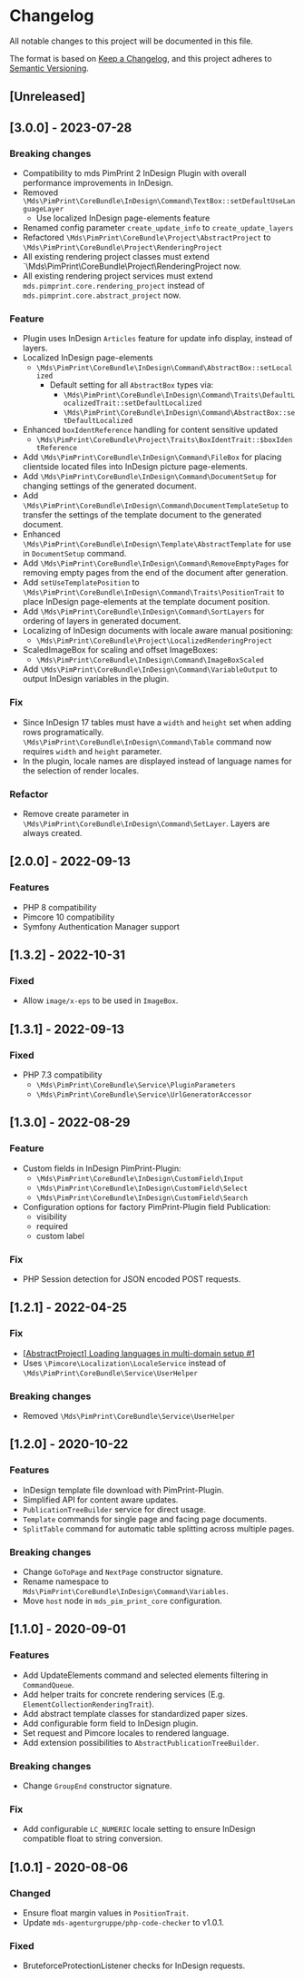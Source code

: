 # Changelog

All notable changes to this project will be documented in this file.

The format is based on [Keep a Changelog](https://keepachangelog.com/en/1.0.0/),
and this project adheres to [Semantic Versioning](https://semver.org/spec/v2.0.0.html).

## [Unreleased]

## [3.0.0] - 2023-07-28

### Breaking changes

- Compatibility to mds PimPrint 2 InDesign Plugin with overall performance improvements in InDesign.
- Removed `\Mds\PimPrint\CoreBundle\InDesign\Command\TextBox::setDefaultUseLanguageLayer`
    - Use localized InDesign page-elements feature
- Renamed config parameter `create_update_info` to `create_update_layers`
- Refactored `\Mds\PimPrint\CoreBundle\Project\AbstractProject` to `\Mds\PimPrint\CoreBundle\Project\RenderingProject`
- All existing rendering project classes must extend `\Mds\PimPrint\CoreBundle\Project\RenderingProject now.
- All existing rendering project services must extend `mds.pimprint.core.rendering_project` instead of `mds.pimprint.core.abstract_project` now.

### Feature

- Plugin uses InDesign `Articles` feature for update info display, instead of layers.
- Localized InDesign page-elements
    - `\Mds\PimPrint\CoreBundle\InDesign\Command\AbstractBox::setLocalized`
        - Default setting for all `AbstractBox` types via:
            - `\Mds\PimPrint\CoreBundle\InDesign\Command\Traits\DefaultLocalizedTrait::setDefaultLocalized`
            - `\Mds\PimPrint\CoreBundle\InDesign\Command\AbstractBox::setDefaultLocalized`
- Enhanced `boxIdentReference` handling for content sensitive updated
    - `\Mds\PimPrint\CoreBundle\Project\Traits\BoxIdentTrait::$boxIdentReference`
- Add `\Mds\PimPrint\CoreBundle\InDesign\Command\FileBox` for placing clientside located files into InDesign picture page-elements.
- Add `\Mds\PimPrint\CoreBundle\InDesign\Command\DocumentSetup` for changing settings of the generated document.
- Add `\Mds\PimPrint\CoreBundle\InDesign\Command\DocumentTemplateSetup` to transfer the settings of the template document to the generated document.
- Enhanced `\Mds\PimPrint\CoreBundle\InDesign\Template\AbstractTemplate` for use in `DocumentSetup` command.
- Add `\Mds\PimPrint\CoreBundle\InDesign\Command\RemoveEmptyPages` for removing empty pages from the end of the document after generation.
- Add `setUseTemplatePosition` to `\Mds\PimPrint\CoreBundle\InDesign\Command\Traits\PositionTrait` to place InDesign page-elements at the template document position.
- Add `\Mds\PimPrint\CoreBundle\InDesign\Command\SortLayers` for ordering of layers in generated document.
- Localizing of InDesign documents with locale aware manual positioning:
    - `\Mds\PimPrint\CoreBundle\Project\LocalizedRenderingProject`
- ScaledImageBox for scaling and offset ImageBoxes:
    - `\Mds\PimPrint\CoreBundle\InDesign\Command\ImageBoxScaled`
- Add `\Mds\PimPrint\CoreBundle\InDesign\Command\VariableOutput` to output InDesign variables in the plugin.

### Fix

- Since InDesign 17 tables must have a `width` and `height` set when adding rows programatically. `\Mds\PimPrint\CoreBundle\InDesign\Command\Table` command now requires `width`
  and `height` parameter.
- In the plugin, locale names are displayed instead of language names for the selection of render locales.

### Refactor

- Remove create parameter in `\Mds\PimPrint\CoreBundle\InDesign\Command\SetLayer`. Layers are always created.

## [2.0.0] - 2022-09-13

### Features

- PHP 8 compatibility
- Pimcore 10 compatibility
- Symfony Authentication Manager support

## [1.3.2] - 2022-10-31

### Fixed

- Allow `image/x-eps` to be used in `ImageBox`.

## [1.3.1] - 2022-09-13

### Fixed

- PHP 7.3 compatibility
    - `\Mds\PimPrint\CoreBundle\Service\PluginParameters`
    - `\Mds\PimPrint\CoreBundle\Service\UrlGeneratorAccessor`

## [1.3.0] - 2022-08-29

### Feature

- Custom fields in InDesign PimPrint-Plugin:
    - `\Mds\PimPrint\CoreBundle\InDesign\CustomField\Input`
    - `\Mds\PimPrint\CoreBundle\InDesign\CustomField\Select`
    - `\Mds\PimPrint\CoreBundle\InDesign\CustomField\Search`
- Configuration options for factory PimPrint-Plugin field Publication:
    - visibility
    - required
    - custom label

### Fix

- PHP Session detection for JSON encoded POST requests.

## [1.2.1] - 2022-04-25

### Fix

- [[AbstractProject] Loading languages in multi-domain setup #1](https://github.com/mds-agenturgruppe/pimprint-core-bundle/pull/1)
- Uses `\Pimcore\Localization\LocaleService` instead of `\Mds\PimPrint\CoreBundle\Service\UserHelper`

### Breaking changes

- Removed `\Mds\PimPrint\CoreBundle\Service\UserHelper`

## [1.2.0] - 2020-10-22

### Features

- InDesign template file download with PimPrint-Plugin.
- Simplified API for content aware updates.
- `PublicationTreeBuilder` service for direct usage.
- `Template` commands for single page and facing page documents.
- `SplitTable` command for automatic table splitting across multiple pages.

### Breaking changes

- Change `GoToPage` and `NextPage` constructor signature.
- Rename namespace to `Mds\PimPrint\CoreBundle\InDesign\Command\Variables`.
- Move `host` node in `mds_pim_print_core` configuration.

## [1.1.0] - 2020-09-01

### Features

- Add UpdateElements command and selected elements filtering in `CommandQueue`.
- Add helper traits for concrete rendering services (E.g. `ElementCollectionRenderingTrait`).
- Add abstract template classes for standardized paper sizes.
- Add configurable form field to InDesign plugin.
- Set request and Pimcore locales to rendered language.
- Add extension possibilities to `AbstractPublicationTreeBuilder`.

### Breaking changes

- Change `GroupEnd` constructor signature.

### Fix

- Add configurable `LC_NUMERIC` locale setting to ensure InDesign compatible float to string conversion.

## [1.0.1] - 2020-08-06

### Changed

- Ensure float margin values in `PositionTrait`.
- Update `mds-agenturgruppe/php-code-checker` to v1.0.1.

### Fixed

- BruteforceProtectionListener checks for InDesign requests.
